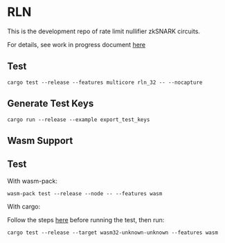 # RLN

This is the development repo of rate limit nullifier zkSNARK circuits.

For details, see work in progress document [here](https://hackmd.io/tMTLMYmTR5eynw2lwK9n1w?view)

## Test

```
cargo test --release --features multicore rln_32 -- --nocapture
```

## Generate Test Keys

```
cargo run --release --example export_test_keys
```

## Wasm Support

## Test

With wasm-pack:

```
wasm-pack test --release --node -- --features wasm
```

With cargo:

Follow the steps [here](https://rustwasm.github.io/docs/wasm-bindgen/wasm-bindgen-test/usage.html#appendix-using-wasm-bindgen-test-without-wasm-pack) before running the test, then run:

```
cargo test --release --target wasm32-unknown-unknown --features wasm
```